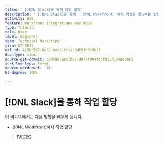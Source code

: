 ```yaml
---
title: ' [!DNL Slack]을 통해 작업 할당'
description: ' [!DNL Slack]을 통해  [!DNL Workfront] 에서 작업을 할당하는 방법을 배웁니다.'
activity: use
feature: Workfront Integrations and Apps
type: Tutorial
role: User
level: Beginner
team: Technical Marketing
jira: KT-8817
exl-id: 419b3937-0a7c-4ee9-bc1c-34b03d818b3f
doc-type: video
source-git-commit: bbdf99c6bc1be714077fd94fc3f8325394de36b3
workflow-type: tm+mt
source-wordcount: '24'
ht-degree: 100%

---
```


# [!DNL Slack]을 통해 작업 할당

이 비디오에서는 다음 방법을 배우게 됩니다.

* [!DNL Workfront]에서 작업 할당

>[!VIDEO](https://video.tv.adobe.com/v/3441524/?quality=12&learn=on&enablevpops=1&captions=kor)
